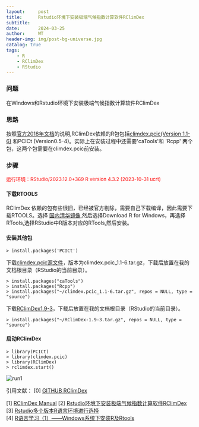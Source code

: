 ```yaml
---
layout:     post
title:      Rstudio环境下安装极端气候指数计算软件RClimDex
subtitle:   
date:       2024-03-25
author:     WT
header-img: img/post-bg-universe.jpg
catalog: true
tags:
    - R
    - RClimDex
    - RStudio    
---
```


### 问题
在Windows和Rstudio环境下安装极端气候指数计算软件RClimDex


### 思路 
按照[官方2018年文档](https://github.com/ECCC-CDAS/RClimDex/blob/master/inst/doc/manual.pdf)的说明,RClimDex依赖的R包包括[climdex.pcic(Version 1.1-6)](https://cran.r-project.org/src/contrib/Archive/climdex.pcic/) 和PCICt (Version0.5-4)。实际上在安装过程中还需要'caTools'和 'Rcpp' 两个包，这两个包需要在climdex.pcic前安装。

### 步骤
<font size=2 color=Red>运行环境：RStudio/2023.12.0+369  R version 4.3.2 (2023-10-31 ucrt) </font>  

####  下载RTOOLS
RClimDex 依赖的包有些很旧，已经被官方剔除，需要自己下载编译，因此需要下载RTOOLS。选择 [国内清华镜像](https://mirrors.tuna.tsinghua.edu.cn/CRAN/),然后选择Download R for Windows，再选择RTools,选择RStudio中R版本对应的RTools,然后安装。

#### 安装其他包
```
> install.packages('PCICt')

```
下载[climdex.pcic源文件](https://cran.r-project.org/src/contrib/Archive/climdex.pcic/)，版本为climdex.pcic_1.1-6.tar.gz，下载后放置在我的文档根目录（RStudio的当前目录）。
```
> install.packages("caTools")
> install.packages("Rcpp")
> install.packages("~/climdex.pcic_1.1-6.tar.gz", repos = NULL, type = "source")
```
下载[RClimDex1.9-3](https://github.com/ECCC-CDAS/RClimDex/releases)，下载后放置在我的文档根目录（RStudio的当前目录）。
```
> install.packages("~/RClimDex-1.9-3.tar.gz", repos = NULL, type = "source")
```
#### 启动RClimDex

```
> library(PCICt)
> library(climdex.pcic)
> library(RClimDex)
> rclimdex.start()
```
![run1](http://www.spatial.pro/img/RClimDex.png)   


引用文献：
[0] [GITHUB RClimDex](https://github.com/ECCC-CDAS/RClimDex)  

[1] [RClimDex Manual](http://www.spatial.pro/files/manual.pdf)
[2] [Rstudio环境下安装极端气候指数计算软件RClimDex](https://blog.csdn.net/m0_57847669/article/details/134364501)  
[3] [Rstudio多个版本R语言环境进行选择](https://blog.csdn.net/faith_mo_blog/article/details/52192105)      
[4] [R语言学习（1）——Windows系统下安装R及Rtools](https://blog.csdn.net/liukaiyue99/article/details/131470413)  


 


